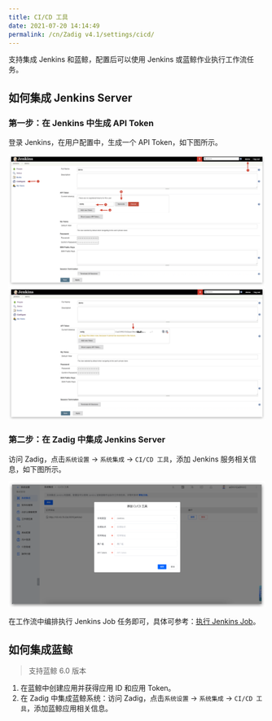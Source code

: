```yaml
---
title: CI/CD 工具
date: 2021-07-20 14:14:49
permalink: /cn/Zadig v4.1/settings/cicd/
---
```


支持集成 Jenkins 和蓝鲸，配置后可以使用 Jenkins 或蓝鲸作业执行工作流任务。

## 如何集成 Jenkins Server

### 第一步：在 Jenkins 中生成 API Token

登录 Jenkins，在用户配置中，生成一个 API Token，如下图所示。

![api-token](../../../_images/generate_jenkins_token_1.png)
![api-token](../../../_images/generate_jenkins_token_2.png)

### 第二步：在 Zadig 中集成 Jenkins Server

访问 Zadig，点击`系统设置` -> `系统集成` -> `CI/CD 工具`，添加 Jenkins 服务相关信息，如下图所示。

![add-jenkins-server](../../../_images/add_jenkins_server_300.png)

在工作流中编排执行 Jenkins Job 任务即可，具体可参考：[执行 Jenkins Job](/cn/Zadig%20v4.1/project/workflow-jobs/#ci-cd)。

## 如何集成蓝鲸

> 支持蓝鲸 6.0 版本

1. 在蓝鲸中创建应用并获得应用 ID 和应用 Token。
2. 在 Zadig 中集成蓝鲸系统：访问 Zadig，点击`系统设置` -> `系统集成` -> `CI/CD 工具`，添加蓝鲸应用相关信息。




